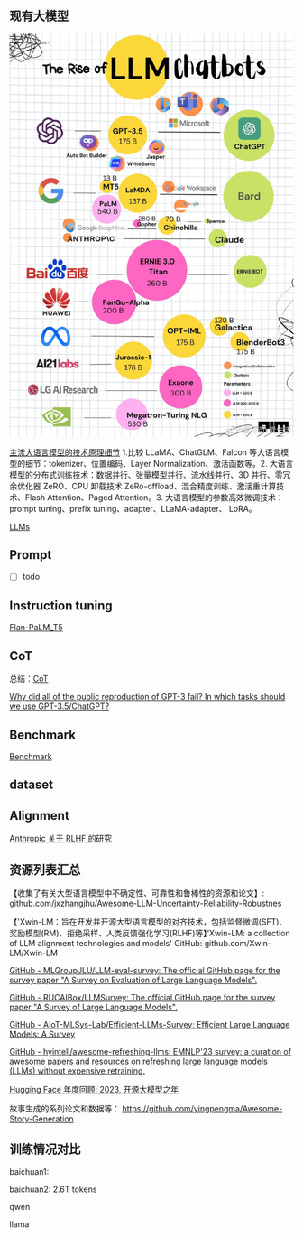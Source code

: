 

## 现有大模型

![](img/Pasted%20image%2020230227103950.png)

[主流大语言模型的技术原理细节](https://mp.weixin.qq.com/s/P1enjLqH-UWNy7uaIviWRA) 1.比较 LLaMA、ChatGLM、Falcon 等大语言模型的细节：tokenizer、位置编码、Layer Normalization、激活函数等。2. 大语言模型的分布式训练技术：数据并行、张量模型并行、流水线并行、3D 并行、零冗余优化器 ZeRO、CPU 卸载技术 ZeRo-offload、混合精度训练、激活重计算技术、Flash Attention、Paged Attention。3. 大语言模型的参数高效微调技术：prompt tuning、prefix tuning、adapter、LLaMA-adapter、 LoRA。

[LLMs](Models/README.md)

## Prompt
- [ ] todo


## Instruction tuning

[Flan-PaLM_T5](Alignment/Flan-PaLM_T5/Flan-PaLM_T5.md)


## CoT

总结：[CoT](CoT/CoT.md)


[Why did all of the public reproduction of GPT-3 fail? In which tasks should we use GPT-3.5/ChatGPT?](https://jingfengyang.github.io/gpt)

## Benchmark

[Benchmark](Benchmark/README.md)

## dataset


## Alignment

[Anthropic 关于 RLHF 的研究](https://mp.weixin.qq.com/s/5LHwam2B4goElW5vPiyp9g)


## 资源列表汇总

【收集了有关大型语言模型中不确定性、可靠性和鲁棒性的资源和论文】: github.com/jxzhangjhu/Awesome-LLM-Uncertainty-Reliability-Robustnes


【'Xwin-LM：旨在开发并开源大型语言模型的对齐技术，包括监督微调(SFT)、奖励模型(RM)、拒绝采样、人类反馈强化学习(RLHF)等】’Xwin-LM: a collection of LLM alignment technologies and models' GitHub: github.com/Xwin-LM/Xwin-LM

[GitHub - MLGroupJLU/LLM-eval-survey: The official GitHub page for the survey paper "A Survey on Evaluation of Large Language Models".](https://github.com/MLGroupJLU/LLM-eval-survey)

[GitHub - RUCAIBox/LLMSurvey: The official GitHub page for the survey paper "A Survey of Large Language Models".](https://github.com/RUCAIBox/LLMSurvey)

[GitHub - AIoT-MLSys-Lab/Efficient-LLMs-Survey: Efficient Large Language Models: A Survey](https://github.com/AIoT-MLSys-Lab/Efficient-LLMs-Survey)

[GitHub - hyintell/awesome-refreshing-llms: EMNLP'23 survey: a curation of awesome papers and resources on refreshing large language models (LLMs) without expensive retraining.](https://github.com/hyintell/awesome-refreshing-llms)

[Hugging Face 年度回顾: 2023, 开源大模型之年](https://huggingface.co/blog/zh/2023-in-llms)

故事生成的系列论文和数据等： https://github.com/yingpengma/Awesome-Story-Generation


## 训练情况对比



baichuan1:

baichuan2: 2.6T tokens

qwen

llama



